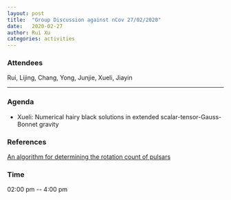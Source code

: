 ```yaml
---
layout: post
title:  "Group Discussion against nCov 27/02/2020"
date:   2020-02-27
author: Rui Xu
categories: activities
---
```



### Attendees

Rui, Lijing, Chang, Yong, Junjie, Xueli, Jiayin

---

### Agenda

- Xueli: Numerical hairy black solutions in extended scalar-tensor-Gauss-Bonnet gravity 

### References

[An algorithm for determining the rotation count of pulsars](https://arxiv.org/abs/1802.07211)



### Time

02:00 pm -- 4:00 pm
